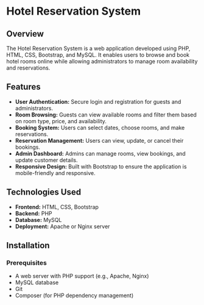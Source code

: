# Hotel Reservation System

## Overview

The Hotel Reservation System is a web application developed using PHP, HTML, CSS, Bootstrap, and MySQL. It enables users to browse and book hotel rooms online while allowing administrators to manage room availability and reservations.

## Features

- **User Authentication:** Secure login and registration for guests and administrators.
- **Room Browsing:** Guests can view available rooms and filter them based on room type, price, and availability.
- **Booking System:** Users can select dates, choose rooms, and make reservations.
- **Reservation Management:** Users can view, update, or cancel their bookings.
- **Admin Dashboard:** Admins can manage rooms, view bookings, and update customer details.
- **Responsive Design:** Built with Bootstrap to ensure the application is mobile-friendly and responsive.

## Technologies Used

- **Frontend:** HTML, CSS, Bootstrap
- **Backend:** PHP
- **Database:** MySQL
- **Deployment:** Apache or Nginx server

## Installation

### Prerequisites

- A web server with PHP support (e.g., Apache, Nginx)
- MySQL database
- Git
- Composer (for PHP dependency management)
